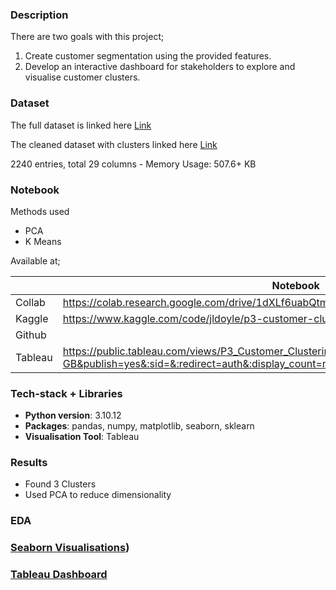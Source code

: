### Description

There are two goals with this project;

1. Create customer segmentation using the provided features.
2. Develop an interactive dashboard for stakeholders to explore and visualise customer clusters.

### Dataset

The full dataset is linked here [Link](https://www.kaggle.com/datasets/rodsaldanha/arketing-campaign/data)

The cleaned dataset with clusters linked here [Link](https://github.com/2024200/P3_Customer_Clustering/blob/main/Datasets/Customer_segmentation_cleaned.csv)

2240 entries, total 29 columns - Memory Usage: 507.6+ KB

### Notebook

Methods used

- PCA
- K Means

Available at;

|  | Notebook |
| --- | --- |
| Collab | https://colab.research.google.com/drive/1dXLf6uabQtm_wddGR9DL5SLIp2VIP6AD?usp=sharing |
| Kaggle | https://www.kaggle.com/code/jldoyle/p3-customer-clustering |
| Github |  |
| Tableau | https://public.tableau.com/views/P3_Customer_Clustering/SegmentCharacteristics?:language=en-GB&publish=yes&:sid=&:redirect=auth&:display_count=n&:origin=viz_share_link |

### Tech-stack + Libraries

- **Python version**: 3.10.12
- **Packages**: pandas, numpy, matplotlib, seaborn, sklearn
- **Visualisation Tool**: Tableau

### Results

- Found 3 Clusters
- Used PCA to reduce dimensionality

### EDA

### [Seaborn Visualisations](https://public.tableau.com/views/P3_Customer_Clustering/SegmentCharacteristics?:language=en-GB&publish=yes&:sid=&:redirect=auth&:display_count=n&:origin=viz_share_link))

### [Tableau Dashboard](https://public.tableau.com/views/P3_Customer_Clustering/SegmentCharacteristics?:language=en-GB&publish=yes&:sid=&:redirect=auth&:display_count=n&:origin=viz_share_link)
